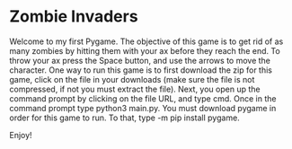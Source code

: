 # Zombie Invaders
Welcome to my first Pygame. The objective of this game is to get rid of as many zombies by hitting them with your ax before they reach the end. To throw your ax press the Space button, and use the arrows to move the character. One way to run this game is to first download the zip for this game, click on the file in your downloads (make sure the file is not compressed, if not you must extract the file). Next, you open up the command prompt by clicking on the file URL, and type cmd. Once in the command prompt type python3 main.py. 
You must download pygame in order for this game to run. To that, type -m pip install pygame. 


Enjoy!

